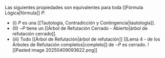 Las siguientes propiedades son equivalentes para toda [[Fórmula Lógica|fórmula]] $P$:
- (i) $P$ es una [[Tautología, Contradicción y Contingencia|tautología]].
- (II) $\neg P$ tiene un [[Árbol de Refutación Cerrado - Abierto|árbol de refutación cerrado]].
- (iii) Todo [[Árbol de Refutación|árbol de refutación]] [[Lema 4 - de los Árboles de Refutación completos|completo]] de $\neg P$ es cerrado.
![[Pasted image 20250409093622.png]]